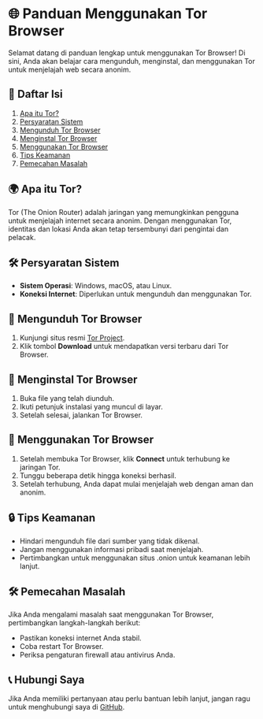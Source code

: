 # 🌐 Panduan Menggunakan Tor Browser

Selamat datang di panduan lengkap untuk menggunakan Tor Browser! Di sini, Anda akan belajar cara mengunduh, menginstal, dan menggunakan Tor untuk menjelajah web secara anonim. 

## 🚀 Daftar Isi

1. [Apa itu Tor?](#apa-itu-tor)
2. [Persyaratan Sistem](#persyaratan-sistem)
3. [Mengunduh Tor Browser](#mengunduh-tor-browser)
4. [Menginstal Tor Browser](#menginstal-tor-browser)
5. [Menggunakan Tor Browser](#menggunakan-tor-browser)
6. [Tips Keamanan](#tips-keamanan)
7. [Pemecahan Masalah](#pemecahan-masalah)

## 🌍 Apa itu Tor?

Tor (The Onion Router) adalah jaringan yang memungkinkan pengguna untuk menjelajah internet secara anonim. Dengan menggunakan Tor, identitas dan lokasi Anda akan tetap tersembunyi dari pengintai dan pelacak.

## 🛠️ Persyaratan Sistem

- **Sistem Operasi**: Windows, macOS, atau Linux.
- **Koneksi Internet**: Diperlukan untuk mengunduh dan menggunakan Tor.

## 💾 Mengunduh Tor Browser

1. Kunjungi situs resmi [Tor Project](https://www.torproject.org/download/).
2. Klik tombol **Download** untuk mendapatkan versi terbaru dari Tor Browser.


## 🥳 Menginstal Tor Browser

1. Buka file yang telah diunduh.
2. Ikuti petunjuk instalasi yang muncul di layar.
3. Setelah selesai, jalankan Tor Browser.


## 🔄 Menggunakan Tor Browser

1. Setelah membuka Tor Browser, klik **Connect** untuk terhubung ke jaringan Tor.
2. Tunggu beberapa detik hingga koneksi berhasil.
3. Setelah terhubung, Anda dapat mulai menjelajah web dengan aman dan anonim.


## 🔒 Tips Keamanan

- Hindari mengunduh file dari sumber yang tidak dikenal.
- Jangan menggunakan informasi pribadi saat menjelajah.
- Pertimbangkan untuk menggunakan situs .onion untuk keamanan lebih lanjut.

## 🛠️ Pemecahan Masalah

Jika Anda mengalami masalah saat menggunakan Tor Browser, pertimbangkan langkah-langkah berikut:

- Pastikan koneksi internet Anda stabil.
- Coba restart Tor Browser.
- Periksa pengaturan firewall atau antivirus Anda.

## 📞 Hubungi Saya

Jika Anda memiliki pertanyaan atau perlu bantuan lebih lanjut, jangan ragu untuk menghubungi saya di [GitHub](https://github.com/lamberthrumpaidus).

